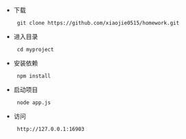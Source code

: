 * 下载
    ``` 
     git clone https://github.com/xiaojie0515/homework.git
    ```
* 进入目录
    ``` 
     cd myproject
    ```
* 安装依赖
    ``` 
     npm install 
    ```
* 启动项目
    ``` 
     node app.js
    ```
* 访问
    ``` 
     http://127.0.0.1:16903
    ```